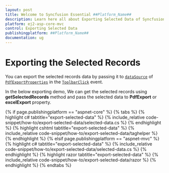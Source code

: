 ```yaml
---
layout: post
title: Welcome to Syncfusion Essential ##Platform_Name##
description: Learn here all about Exporting Selected Data of Syncfusion Essential ##Platform_Name## widgets based on HTML5 and jQuery.
platform: ej2-asp-core-mvc
control: Exporting Selected Data
publishingplatform: ##Platform_Name##
documentation: ug
---
```



# Exporting the Selected Records

You can export the selected records data by passing it to [`dataSource`](https://ej2.syncfusion.com/documentation/api/grid/pdfExportProperties/#datasource) of [`PdfExportProperties`](https://ej2.syncfusion.com/documentation/api/grid/pdfExportProperties/#pdfexportproperties) in the [`ToolbarClick`](https://help.syncfusion.com/cr/aspnetcore-js2/Syncfusion.EJ2.Grids.Grid.html#Syncfusion_EJ2_Grids_Grid_ToolbarClick) event.

In the below exporting demo, We can get the selected records using **getSelectedRecords** method and pass the selected data to **PdfExport** or **excelExport** property.

{% if page.publishingplatform == "aspnet-core" %}
{% tabs %}
{% highlight c# tabtitle="export-selected-data" %}
{% include_relative code-snippet/how-to/export-selected-data/selected-data.cs %}
{% endhighlight %}
{% highlight cshtml tabtitle="export-selected-data" %}
{% include_relative code-snippet/how-to/export-selected-data/taghelper %}
{% endhighlight %}
{% elsif page.publishingplatform == "aspnet-mvc" %}
{% highlight c# tabtitle="export-selected-data" %}
{% include_relative code-snippet/how-to/export-selected-data/selected-data.cs %}
{% endhighlight %}
{% highlight razor tabtitle="export-selected-data" %}
{% include_relative code-snippet/how-to/export-selected-data/razor %}
{% endhighlight %}
{% endtabs %}

